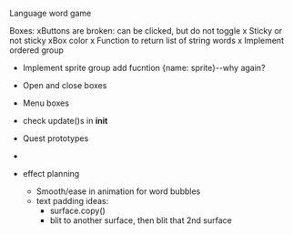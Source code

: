 Language word game

Boxes:
xButtons are broken: can be clicked, but do not toggle
x Sticky or not sticky 
xBox color 
x Function to return list of string words
x Implement ordered group
- Implement sprite group add fucntion {name: sprite}--why again?

- Open and close boxes 
- Menu boxes

- check update()s in __init__
- Quest prototypes
- 
- effect planning
  - Smooth/ease in animation for word bubbles
  - text padding ideas:
    - surface.copy()
    - blit to another surface, then blit that 2nd surface
